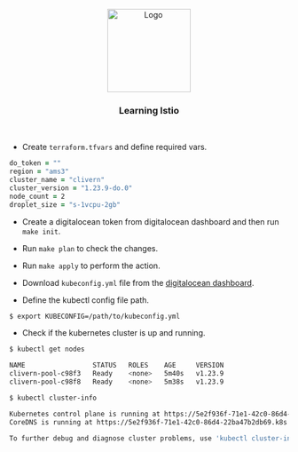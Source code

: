 <p align="center">
    <img alt="Logo" src="https://istio.io/latest/img/istio-bluelogo-whitebackground-unframed.svg" width="150" />
    <h3 align="center">Learning Istio</h3>
</p>
<br/>


- Create `terraform.tfvars` and define required vars.

```zsh
do_token = ""
region = "ams3"
cluster_name = "clivern"
cluster_version = "1.23.9-do.0"
node_count = 2
droplet_size = "s-1vcpu-2gb"
```

- Create a digitalocean token from digitalocean dashboard and then run `make init`.

- Run `make plan` to check the changes.

- Run `make apply` to perform the action.

- Download `kubeconfig.yml` file from the [digitalocean dashboard](https://cloud.digitalocean.com/kubernetes/clusters).

- Define the kubectl config file path.

```zsh
$ export KUBECONFIG=/path/to/kubeconfig.yml
```

- Check if the kubernetes cluster is up and running.

```zsh
$ kubectl get nodes

NAME                 STATUS   ROLES    AGE     VERSION
clivern-pool-c98f3   Ready    <none>   5m40s   v1.23.9
clivern-pool-c98f8   Ready    <none>   5m38s   v1.23.9

$ kubectl cluster-info

Kubernetes control plane is running at https://5e2f936f-71e1-42c0-86d4-22ba47b2db69.k8s.ondigitalocean.com
CoreDNS is running at https://5e2f936f-71e1-42c0-86d4-22ba47b2db69.k8s.ondigitalocean.com/api/v1/namespaces/kube-system/services/kube-dns:dns/proxy

To further debug and diagnose cluster problems, use 'kubectl cluster-info dump'.
```
